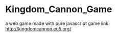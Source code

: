 # Kingdom_Cannon_Game
a web game made with pure javascript
game link: http://kingdomcannon.eu5.org/
